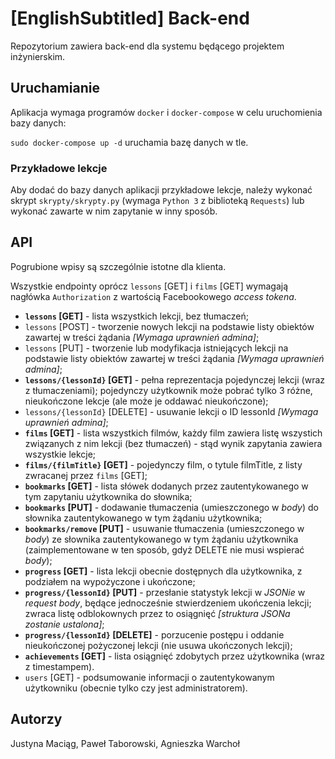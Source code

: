 # [EnglishSubtitled] Back-end

Repozytorium zawiera back-end dla systemu będącego projektem inżynierskim.

## Uruchamianie
Aplikacja wymaga programów `docker` i `docker-compose` w celu uruchomienia bazy danych:

`sudo docker-compose up -d` uruchamia bazę danych w tle.

### Przykładowe lekcje

Aby dodać do bazy danych aplikacji przykładowe lekcje, należy wykonać skrypt `skrypty/skrypty.py` (wymaga `Python 3` z biblioteką `Requests`) lub wykonać zawarte w nim zapytanie w inny sposób.

## API

Pogrubione wpisy są szczególnie istotne dla klienta.

Wszystkie endpointy oprócz `lessons` [GET] i `films` [GET] wymagają nagłówka `Authorization` z wartością Facebookowego *access tokena*.
 
* **`lessons` [GET]** - lista wszystkich lekcji, bez tłumaczeń;
* `lessons` [POST] - tworzenie nowych lekcji na podstawie listy obiektów zawartej w treści żądania *[Wymaga uprawnień admina]*;
* `lessons` [PUT] - tworzenie lub modyfikacja istniejących lekcji na podstawie listy obiektów zawartej w treści żądania *[Wymaga uprawnień admina]*;
* **`lessons/{lessonId}` [GET]** - pełna reprezentacja pojedynczej lekcji (wraz z tłumaczeniami); pojedynczy użytkownik może pobrać tylko 3 różne, nieukończone lekcje (ale może je oddawać nieukończone);
* `lessons/{lessonId}` [DELETE] - usuwanie lekcji o ID lessonId *[Wymaga uprawnień admina]*;
* **`films` [GET]** - lista wszystkich filmów, każdy film zawiera listę wszystich związanych z nim lekcji (bez tłumaczeń) - stąd wynik zapytania zawiera wszystkie lekcje;
* **`films/{filmTitle}` [GET]** - pojedynczy film, o tytule filmTitle, z listy zwracanej przez `films` [GET];
* **`bookmarks` [GET]** - lista słówek dodanych przez zautentykowanego w tym zapytaniu użytkownika do słownika;
* **`bookmarks` [PUT]** - dodawanie tłumaczenia (umieszczonego w *body*) do słownika zautentykowanego w tym żądaniu użytkownika;
* **`bookmarks/remove` [PUT]** - usuwanie tłumaczenia (umieszczonego w *body*) ze słownika zautentykowanego w tym żądaniu użytkownika (zaimplementowane w ten sposób, gdyż DELETE nie musi wspierać *body*);
* **`progress` [GET]** - lista lekcji obecnie dostępnych dla użytkownika, z podziałem na wypożyczone i ukończone;
* **`progress/{lessonId}` [PUT]** - przesłanie statystyk lekcji w *JSONie* w *request body*, będące jednocześnie stwierdzeniem ukończenia lekcji; zwraca listę odblokownych przez to osiągnięć *[struktura JSONa zostanie ustalona]*;
* **`progress/{lessonId}` [DELETE]** - porzucenie postępu i oddanie nieukończonej pożyczonej lekcji (nie usuwa ukończonych lekcji);
* **`achievements` [GET]** - lista osiągnięć zdobytych przez użytkownika (wraz z timestampem).
* `users` [GET] - podsumowanie informacji o zautentykowanym użytkowniku (obecnie tylko czy jest administratorem).

## Autorzy
Justyna Maciąg, Paweł Taborowski, Agnieszka Warchoł
